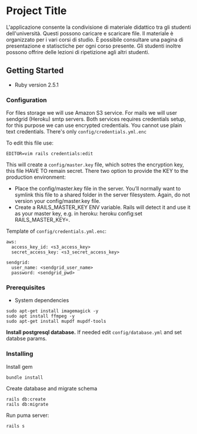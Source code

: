 # Project Title

L'applicazione consente la condivisione di materiale didattico tra gli studenti dell'università. Questi possono caricare
e scaricare file. Il materiale è organizzato per i vari corsi di studio. È possibile consultare una pagina di
presentazione e statisctiche per ogni corso presente. Gli studenti inoltre possono offrire delle lezioni di ripetizione 
agli altri studenti.


## Getting Started

* Ruby version 2.5.1

### Configuration

For files storage we will use Amazon S3 service. For mails we will user sendgrid (Heroku) smtp servers. Both 
services requires credentials setup, for this purpose we can use encrypted credentials. You cannot use plain text credentials. There's only ```config/credentials.yml.enc```

To edit this file use:
```
EDITOR=vim rails credentials:edit
```
This will create a ```config/master.key``` file, which sotres the encryption key, this file HAVE TO remain secret. There two
option to provide the KEY to the production environment:
* Place the config/master.key file in the server. You’ll normally want to symlink this file to a shared folder in the server filesystem. Again, do not version your config/master.key file.
* Create a RAILS_MASTER_KEY ENV variable. Rails will detect it and use it as your master key, e.g. in heroku: heroku config:set RAILS_MASTER_KEY=<your-master-key-here>.

Template of ```config/credentials.yml.enc```:

```
aws:
  access_key_id: <s3_access_key>
  secret_access_key: <s3_secret_access_key>

sendgrid:
  user_name: <sendgrid_user_name>
  password: <sendgrid_pwd>
```

### Prerequisites

* System dependencies
```
sudo apt-get install imagemagick -y
sudo apt install ffmpeg -y
sudo apt-get install mupdf mupdf-tools
```

**Install postgresql database.**
If needed edit ```config/database.yml``` and set databse params.

### Installing

Install gem

```
bundle install
```

Create database and migrate schema

```
rails db:create
rails db:migrate
```

Run puma server:

```
rails s
```
